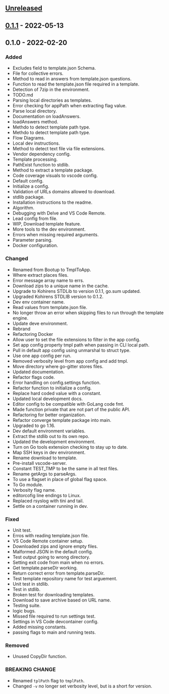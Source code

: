 <a name="unreleased"></a>
## [Unreleased]


<a name="0.1.1"></a>
## [0.1.1] - 2022-05-13

<a name="0.1.0"></a>
## 0.1.0 - 2022-02-20
### Added
- Excludes field to template.json Schema.
- File for collective errors.
- Method to read in answers from template.json questions.
- Function to read the template.json file required in a template.
- Detection of 7zip in the environment.
- TODO.md
- Parsing local directories as templates.
- Error checking for appPath when extracting flag value.
- Parse local directory.
- Documentation on loadAnswers.
- loadAnswers method.
- Methdo to detect template path type.
- Methdo to detect template path type.
- Flow Diagrams.
- Local dev instructions.
- Method to detect text file via file extensions.
- Vendor dependency config.
- Template processing.
- PathExist function to stdlib.
- Method to extract a template package.
- Code coverage visuals to vscode config.
- Default config.
- Initialize a config.
- Validation of URLs domains allowed to download.
- stdlib package.
- Installation instructions to the readme.
- Algorithm.
- Debugging with Delve and VS Code Remote.
- Lead config from file.
- WIP, Download template feature.
- More tools to the dev environment.
- Errors when missing required arguments.
- Parameter parsing.
- Docker configuration.

### Changed
- Renamed from Bootup to TmplToApp.
- Where extract places files.
- Error message array name to errs.
- Download zips to a unique name in the cache.
- Upgrade to Kohirens STDLib to version 0.1.1, go.sum updated.
- Upgraded Kohirens STDLIB version to 0.1.2.
- Dev env container name.
- Read values from template.json file.
- No longer throw an error when skipping files to run through the template engine.
- Update deve environment.
- Rebrand
- Refactoring Docker
- Allow user to set the file extensions to filter in the app config.
- Set app config property tmpl path when passing in CLI local path.
- Pull in default app config using unmarshal to struct type.
- Use one app config per run.
- Removed verbosity level from app config and add tmpl.
- Move directory where go-gitter stores files.
- Updated documentation.
- Refactor flags code.
- Error handling on config.settings function.
- Refactor function to initialize a config.
- Replace hard coded value with a constant.
- Updated local development docs.
- Editor config to be compatible with GoLang code fmt.
- Made function private that are not part of the public API.
- Refactoring for better organization.
- Refactor converge template package into main.
- Upgraded to go 1.16.
- Dev default environment variables.
- Extract the stdlib out to its own repo.
- Updated the development environment.
- Turn on Go tools extension checking to stay up to date.
- Map SSH keys in dev environment.
- Rename download to template.
- Pre-install vscode-server.
- Constant TEST_TMP to be the same in all test files.
- Rename getArgs to parseArgs.
- To use a flagset in place of global flag space.
- To Go module.
- Verbosity flag name.
- editorcofig line endings to Linux.
- Replaced rsyslog with tini and tail.
- Settle on a container running in dev.

### Fixed
- Unit test.
- Erros with reading template.json file.
- VS Code Remote container setup.
- Downloaded zips and ignore empty files.
- Malformed JSON in the default config.
- Test output going to wrong directory.
- Setting exit code from main when no errors.
- Get template.parseDir working.
- Return correct error from template.parseDir.
- Test template repository name for test arguement.
- Unit test in stdlib.
- Test in stdlib.
- Broken test for downloading templates.
- Download to save archive based on URL name.
- Testing suite.
- logic bugs.
- Missed file required to run settings test.
- Settings in VS Code devcontainer config.
- Added missing constants.
- passing flags to main and running tests.

### Removed
- Unused CopyDir function.

### BREAKING CHANGE

* Renamed `tplPath` flag to `tmplPath`.
* Changed `-v` no longer set verbosity level, but is a short for
  version.


[Unreleased]: https://github.com/kohirens/tmpltoapp.git/compare/0.1.1...HEAD
[0.1.1]: https://github.com/kohirens/tmpltoapp.git/compare/0.1.0...0.1.1
